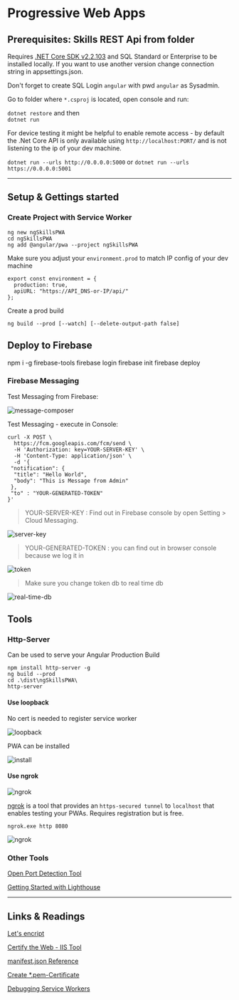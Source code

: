 # Progressive Web Apps

## Prerequisites: Skills REST Api from folder

Requires [.NET Core SDK v2.2.103](https://dotnet.microsoft.com/download/thank-you/dotnet-sdk-2.2.103-windows-x64-installer) and SQL Standard or Enterprise to be installed locally. If you want to use another version change connection string in appsettings.json.

Don't forget to create SQL Login `angular` with pwd `angular` as Sysadmin.

Go to folder where `*.csproj` is located, open console and run:

`dotnet restore` and then  
`dotnet run`

For device testing it might be helpful to enable remote access - by default the .Net Core API is only available using `http://localhost:PORT/` and is not listening to the ip of your dev machine.

`dotnet run --urls http://0.0.0.0:5000` or
`dotnet run --urls https://0.0.0.0:5001`

---

## Setup & Gettings started

### Create Project with Service Worker

```
ng new ngSkillsPWA
cd ngSkillsPWA
ng add @angular/pwa --project ngSkillsPWA
```

Make sure you adjust your `environment.prod` to match IP config of your dev machine

```
export const environment = {
  production: true,
  apiURL: "https://API_DNS-or-IP/api/"
};
```

Create a prod build

```
ng build --prod [--watch] [--delete-output-path false]
```

## Deploy to Firebase

npm i -g firebase-tools
firebase login
firebase init
firebase deploy

### Firebase Messaging

Test Messaging from Firebase:

![message-composer](_images/message-composer.png)

Test Messaging - execute in Console:

```
curl -X POST \
  https://fcm.googleapis.com/fcm/send \
  -H 'Authorization: key=YOUR-SERVER-KEY' \
  -H 'Content-Type: application/json' \
  -d '{
 "notification": {
  "title": "Hello World",
  "body": "This is Message from Admin"
 },
 "to" : "YOUR-GENERATED-TOKEN"
}'
```

> YOUR-SERVER-KEY : Find out in Firebase console by open Setting > Cloud Messaging.

![server-key](_images/server-key.png)

> YOUR-GENERATED-TOKEN : you can find out in browser console because we log it in

![token](_images/token.png)

> Make sure you change token db to real time db

![real-time-db](_images/real-time-db.png)

## Tools

### Http-Server

Can be used to serve your Angular Production Build

```
npm install http-server -g
ng build --prod
cd .\dist\ngSkillsPWA\
http-server
```

#### Use loopback

No cert is needed to register service worker

![loopback](_images/loopback.png)

PWA can be installed

![install](_images/install.png)

#### Use ngrok

![ngrok](_images/http-server.png)

[ngrok](https://ngrok.com/) is a tool that provides an `https-secured tunnel` to `localhost` that enables
testing your PWAs. Requires registration but is free.

```
ngrok.exe http 8080
```

![ngrok](_images/ngrok.png)

### Other Tools

[Open Port Detection Tool](https://www.yougetsignal.com/tools/open-ports/)

[Getting Started with Lighthouse](https://developers.google.com/web/tools/lighthouse/)

---

## Links & Readings

[Let's encript](https://letsencrypt.org/)

[Certify the Web - IIS Tool](https://certifytheweb.com)

[manifest.json Reference](https://developers.google.com/web/fundamentals/web-app-manifest/)

[Create \*.pem-Certificate](https://www.cloudinsidr.com/content/how-to-install-the-most-recent-version-of-openssl-on-windows-10-in-64-bit/)

[Debugging Service Workers](https://developers.google.com/web/fundamentals/codelabs/debugging-service-workers/)
